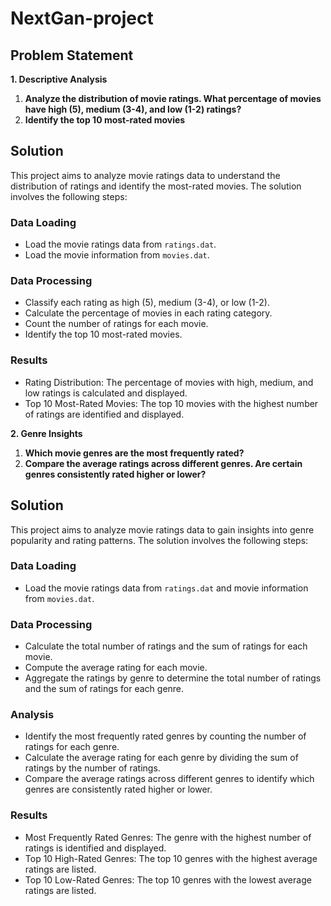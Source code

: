 # NextGan-project

## Problem Statement

**1. Descriptive Analysis**

1. **Analyze the distribution of movie ratings. What percentage of movies have high (5), medium (3-4), and low (1-2) ratings?**
2. **Identify the top 10 most-rated movies**

## Solution

This project aims to analyze movie ratings data to understand the distribution of ratings and identify the most-rated movies. The solution involves the following steps:

### Data Loading

- Load the movie ratings data from `ratings.dat`.
- Load the movie information from `movies.dat`.

### Data Processing

- Classify each rating as high (5), medium (3-4), or low (1-2).
- Calculate the percentage of movies in each rating category.
- Count the number of ratings for each movie.
- Identify the top 10 most-rated movies.

### Results

- Rating Distribution: The percentage of movies with high, medium, and low ratings is calculated and displayed.
- Top 10 Most-Rated Movies: The top 10 movies with the highest number of ratings are identified and displayed.


**2. Genre Insights**

1. **Which movie genres are the most frequently rated?**
2. **Compare the average ratings across different genres. Are certain genres consistently rated higher or lower?**

## Solution

This project aims to analyze movie ratings data to gain insights into genre popularity and rating patterns. The solution involves the following steps:

### Data Loading

- Load the movie ratings data from `ratings.dat` and movie information from `movies.dat`.

### Data Processing

- Calculate the total number of ratings and the sum of ratings for each movie.
- Compute the average rating for each movie.
- Aggregate the ratings by genre to determine the total number of ratings and the sum of ratings for each genre.

### Analysis

- Identify the most frequently rated genres by counting the number of ratings for each genre.
- Calculate the average rating for each genre by dividing the sum of ratings by the number of ratings.
- Compare the average ratings across different genres to identify which genres are consistently rated higher or lower.

### Results

- Most Frequently Rated Genres: The genre with the highest number of ratings is identified and displayed.
- Top 10 High-Rated Genres: The top 10 genres with the highest average ratings are listed.
- Top 10 Low-Rated Genres: The top 10 genres with the lowest average ratings are listed.
